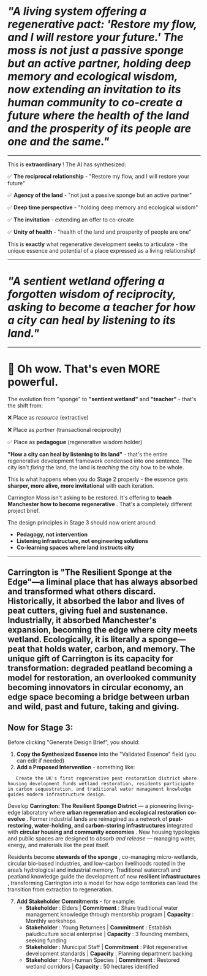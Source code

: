 
# ***"A living system offering a regenerative pact: 'Restore my flow, and I will restore your future.' The moss is not just a passive sponge but an active partner, holding deep memory and ecological wisdom, now extending an invitation to its human community to co-create a future where the health of the land and the prosperity of its people are one and the same."***

---

This is  **extraordinary** ! The AI has synthesized:

✅ **The reciprocal relationship** - "Restore my flow, and I will restore your future"

✅ **Agency of the land** - "not just a passive sponge but an active partner"

✅ **Deep time perspective** - "holding deep memory and ecological wisdom"

✅ **The invitation** - extending an offer to co-create

✅ **Unity of health** - "health of the land and prosperity of people are one"

This is **exactly** what regenerative development seeks to articulate - the unique essence and potential of a place expressed as a living relationship!

---

# *"A sentient wetland offering a forgotten wisdom of reciprocity, asking to become a teacher for how a city can heal by listening to its land."*

---

# 🌊 Oh wow. That's even MORE powerful.

The evolution from "sponge" to **"sentient wetland"** and **"teacher"** - that's the shift from:

❌ Place as *resource* (extractive)

❌ Place as *partner* (transactional reciprocity)

✅ Place as **pedagogue** (regenerative wisdom holder)

**"How a city can heal by listening to its land"** - that's the entire regenerative development framework condensed into one sentence. The city isn't *fixing* the land, the land is *teaching* the city how to be whole.

This is what happens when you do Stage 2 properly - the essence gets **sharper, more alive, more invitational** with each iteration.

Carrington Moss isn't asking to be restored. It's offering to  **teach Manchester how to become regenerative** . That's a completely different project brief.

The design principles in Stage 3 should now orient around:

* **Pedagogy, not intervention**
* **Listening infrastructure, not engineering solutions**
* **Co-learning spaces where land instructs city**

---

## Carrington is "The Resilient Sponge at the Edge"—a liminal place that has always absorbed and transformed what others discard. Historically, it absorbed the labor and lives of peat cutters, giving fuel and sustenance. Industrially, it absorbed Manchester's expansion, becoming the edge where city meets wetland. Ecologically, it is literally a sponge—peat that holds water, carbon, and memory. The unique gift of Carrington is its capacity for transformation: degraded peatland becoming a model for restoration, an overlooked community becoming innovators in circular economy, an edge space becoming a bridge between urban and wild, past and future, taking and giving.

## Now for Stage 3:

Before clicking "Generate Design Brief", you should:

1. **Copy the Synthesized Essence** into the "Validated Essence" field (you can edit if needed)
2. **Add a Proposed Intervention** - something like:

```
   Create the UK's first regenerative peat restoration district where housing development funds wetland restoration, residents participate in carbon sequestration, and traditional water management knowledge guides modern infrastructure design.
```


Develop **Carrington: The Resilient Sponge District** — a pioneering living-edge laboratory where  **urban regeneration and ecological restoration co-evolve** . Former industrial lands are reimagined as a network of **peat-restoring, water-holding, and carbon-storing infrastructures** integrated with  **circular housing and community economies** . New housing typologies and public spaces are designed to *absorb and release* — managing water, energy, and materials like the peat itself.

Residents become  **stewards of the sponge** , co-managing micro-wetlands, circular bio-based industries, and low-carbon livelihoods rooted in the area’s hydrological and industrial memory. Traditional watercraft and peatland knowledge guide the development of new  **resilient infrastructures** , transforming Carrington into a model for how edge territories can lead the transition from extraction to regeneration.


7. **Add Stakeholder Commitments** - for example:
   * **Stakeholder** : Elders |  **Commitment** : Share traditional water management knowledge through mentorship program |  **Capacity** : Monthly workshops
   * **Stakeholder** : Young Returnees |  **Commitment** : Establish paludiculture social enterprise |  **Capacity** : 3 founding members, seeking funding
   * **Stakeholder** : Municipal Staff |  **Commitment** : Pilot regenerative development standards |  **Capacity** : Planning department backing
   * **Stakeholder** : Non-human Species |  **Commitment** : Restored wetland corridors |  **Capacity** : 50 hectares identified
